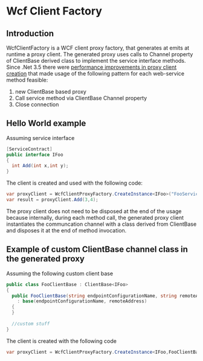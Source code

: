 Wcf Client Factory
================

Introduction
------------
WcfClientFactory is a WCF client proxy factory, that generates at emits at runtime a proxy client. The generated 
proxy uses calls to Channel property of ClientBase<T> derived class to implement the service interface methods.<br/>
Since .Net 3.5 there were [performance improvements in proxy client creation](http://blogs.msdn.com/b/wenlong/archive/2007/10/27/performance-improvement-of-wcf-client-proxy-creation-and-best-practices.aspx)
that made usage of the following pattern for each web-service method feasible:<br/>
1. new ClientBase<T> based proxy <br/>
2. Call service method via ClientBase<T> Channel property <br/>
3. Close connection <br/>

Hello World example
-------------------
Assuming service interface
```C#
[ServiceContract]
public interface IFoo
{
  int Add(int x,int y);
}
```

The client is created and used with the following code:
```C#
var proxyClient = WcfClientProxyFactory.CreateInstance<IFoo>("FooServiceName","http://hostname/service");
var result = proxyClient.Add(3,4);
```

The proxy client does not need to be disposed at the end of the usage because internally, during each 
method call, the generated proxy client instantiates the communcation channel with a
class derived from ClientBase<T> and disposes it at the end of method invocation.

Example of custom ClientBase<T> channel class in the generated proxy
--------------------------------------------------------------------
Assuming the following custom client base
```C#
public class FooClientBase : ClientBase<IFoo>
{
  public FooClientBase(string endpointConfigurationName, string remoteAddress)
    : base(endpointConfigurationName, remoteAddress)
  {            
  }
  
  //custom stuff
}
```

The client is created with the following code
```C#
var proxyClient = WcfClientProxyFactory.CreateInstance<IFoo,FooClientBase>("FooServiceName","http://hostname/service");
```
